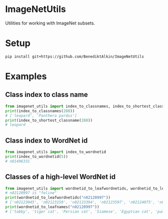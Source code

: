 # ImageNetUtils

Utilities for working with ImageNet subsets.

# Setup
`pip install git+https://github.com/BenediktAlkin/ImageNetUtils`

# Examples
## Class index to class name
``` python
from imagenet_utils import index_to_classnames, index_to_shortest_classname
print(index_to_classnames(288))
# ['leopard', 'Panthera pardus']
print(index_to_shortest_classname(288))
# leopard
```

## Class index to WordNet id
``` python
from imagenet_utils import index_to_wordnetid
print(index_to_wordnetid(5))
# n01496331
```

## Classes of a high-level WordNet id
``` python
from imagenet_utils import wordnetid_to_leafwordnetids, wordnetid_to_leafnames
# n02120997 is "feline"
print(wordnetid_to_leafwordnetids("n02120997")) 
# ['n02123045', 'n02123159', 'n02123394', 'n02123597', 'n02124075', 'n02125311', 'n02127052', 'n02128385', 'n02128757', 'n02128925', 'n02129165', 'n02129604', 'n02130308']
print(wordnetid_to_leafnames("n02120997"))
# ['tabby', 'tiger cat', 'Persian cat', 'Siamese', 'Egyptian cat', 'puma', 'lynx', 'leopard', 'ounce', 'jaguar', 'lion', 'tiger', 'chetah']
```